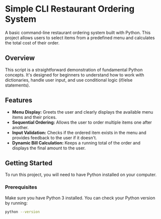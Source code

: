 # Simple CLI Restaurant Ordering System

A basic command-line restaurant ordering system built with Python. This project allows users to select items from a predefined menu and calculates the total cost of their order.

## Overview

This script is a straightforward demonstration of fundamental Python concepts. It's designed for beginners to understand how to work with dictionaries, handle user input, and use conditional logic (if/else statements).

## Features

- **Menu Display:** Greets the user and clearly displays the available menu items and their prices.
- **Sequential Ordering:** Allows the user to order multiple items one after another.
- **Input Validation:** Checks if the ordered item exists in the menu and provides feedback to the user if it doesn't.
- **Dynamic Bill Calculation:** Keeps a running total of the order and displays the final amount to the user.

## Getting Started

To run this project, you will need to have Python installed on your computer.

### Prerequisites

Make sure you have Python 3 installed. You can check your Python version by running:

```sh
python --version

